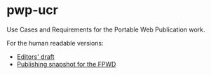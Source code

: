 # pwp-ucr
Use Cases and Requirements for the Portable Web Publication work.

For the human readable versions:

* [Editors' draft](http://w3c.github.io/dpub-pwp-ucr/index.html)
* [Publishing snapshot for the FPWD](http://w3c.github.io/dpub-pwp-ucr/publishing-snapshots/FPWD/Overview.html)

